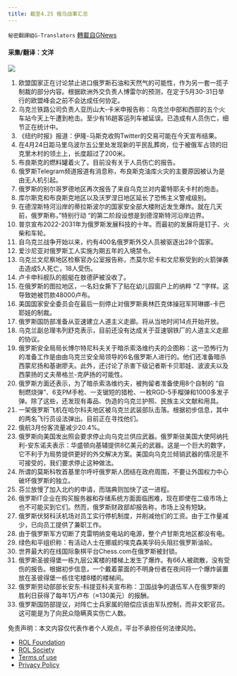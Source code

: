 ```yaml
---
title: 截至4.25 俄乌战事汇总
---
```

`秘密翻譯組G-Translators` [轉載自GNews](https://gnews.org/zh-hans/2412862/)

#### 采集/翻译：文洋
![](https://assets.gnews.org/wp-content/uploads/2022/04/16509115511.png)
1. 欧盟国家正在讨论禁止进口俄罗斯石油和天然气的可能性，作为另一套一揽子制裁的部分内容。根据欧洲外交负责人博雷尔的预测，在定于5月30-31日举行的欧盟峰会之前不会达成任何协定。
2. 乌克兰铁路公司负责人亚历山大-卡米申报告称：乌克兰中部和西部的五个火车站今天上午遭到枪击。至少有16趟客运列车被延误。已造成有人员伤亡，细节正在统计中。
3. 《纽约时报》报道：伊隆-马斯克收购Twitter的交易可能在今天宣布结果。
4. 在4月24日距马里乌波尔五公里处发现新的平民乱葬岗，位于被俄军占领的旧克里木村的领土上，长度超过了200米。
5. 布良斯克的燃料罐着火了。目前没有关于人员伤亡的报告。
6. 俄罗斯Telegram频道报道有消息称，布良斯克油库火灾的主要原因被认为是由无人机引起。
7. 俄罗斯的别尔哥罗德地区再次报告了来自乌克兰对内霍特耶夫卡村的炮击。
8. 库尔斯克和布良斯克地区以及沃罗涅日地区延长了恐怖主义警戒级别。
9. 在德涅斯特河沿岸的蒂拉斯波尔的国家安全部大楼附近发生爆炸。就在几天前，俄罗斯称，”特别行动 “的第二阶段设想是到德涅斯特河沿岸边界。
10. 普京宣布2022-2031年为俄罗斯发展科技的十年。而最初的发展将是钉子、火柴和车轮。
11. 自乌克兰战争开始以来，约有400名俄罗斯外交人员被驱逐出28个国家。
12. 爱沙尼亚对俄罗斯工人实施为期五年的入境禁令。
13. 乌克兰文尼察地区检察官办公室报告称，杰莫尔尼卡和文尼察受到的火箭弹袭击造成5人死亡，18人受伤。
14. 卢卡申科舰队的舰艇在敖德萨被没收了。
15. 在俄罗斯的图拉地区，一名妇女撕下了贴在幼儿园窗户上的纳粹 “Z “字样。这导致她被罚款48000卢布。
16. 美国国家安全委员会在最后一刻停止对俄罗斯奥林匹克体操冠军阿琳娜-卡巴耶娃的制裁。
17. 俄罗斯国防部准备从亚速建立人道主义走廊。将从当地时间14点开始开放。
18. 乌克兰副总理韦列舒克表示，目前还没有达成关于亚速钢铁厂的人道主义走廊的协议。
19. 俄罗斯安全局局长博尔特尼科夫关于暗杀索洛维约夫的企图称：这一恐怖行为的准备工作是由由乌克兰安全局领导的6名俄罗斯人进行的。他们还准备暗杀西蒙尼扬和基谢廖夫。此外，还讨论了杀害下级记者斯卡贝耶娃、波波夫以及西蒙扬的丈夫蒂格兰-克萨扬的可能性。
20. 俄罗斯方面还表示，为了暗杀索洛维约夫，被拘留者准备使用8个自制的 “自制燃烧弹”、6支PM手枪、一支锯短的猎枪、一枚RGD-5手榴弹和1000多发子弹。除了这些，还发现有毒品、伪造的乌克兰护照、民族主义文献和用具。
21. 一架俄罗斯飞机在哈尔科夫地区被乌克兰武装部队击落。根据初步信息，其中的两名飞行员设法弹出。目前正在寻找他们。
22. 俄航3月份客流量减少20.4%。
23. 俄罗斯向美国发出照会要求停止向乌克兰供应武器。俄罗斯驻美国大使阿纳托利-安东诺夫表示：华盛顿向基辅提供8亿美元的武器。这是一个巨大的数字，它不利于为局势提供更好的外交解决方案。美国向乌克兰倾销武器的情况是不可接受的，我们要求停止这种做法。
24. 所谓的莫斯科牧首基里尔呼吁俄罗斯人团结在政府周围，不要让外国权力中心破坏俄罗斯的独立。
25. 芬兰放慢了加入北约的申请，而瑞典则加快了这一进程。
26. 俄罗斯IT企业在购买服务器和存储系统方面面临困难，现在即使在二级市场上也不可能买到它们。然而，俄罗斯财政部却报告称，市场上没有短缺。
27. 俄罗斯伏努科沃机场对员工实行停机制度，并削减他们的工资。由于工作量减少，已向员工提供了兼职工作。
28. 由于俄罗斯军方切断了克雷明纳变电站的电源，整个卢甘斯克地区都没有电。
29. 绿色和平组织称：有活动人士在挪威的埃克森美孚码头阻拦俄罗斯油轮。
30. 世界最大的在线国际象棋平台Chess.com在俄罗斯被封锁。
31. 俄罗斯圣彼得堡一栋九层公寓楼的楼梯上发生了爆炸。有66人被疏散，没有受伤的报告。根据初步信息，一个戴着蒙面的不明身份者在夜间将一个爆炸装置放在圣彼得堡一栋住宅楼8楼的楼梯间。
32. 俄罗斯劳动部部长安东-科提亚科夫宣布称：卫国战争的退伍军人在俄罗斯的胜利日获得了每年1万卢布（≈130美元）的报酬。
33. 俄罗斯国防部提议，对阵亡士兵家属的赔偿应该由军队控制，而非文职官员。这可能是为了向民众隐瞒真实伤亡人数。


 

免责声明：本文内容仅代表作者个人观点，平台不承担任何法律风险。

- [ROL Foundation](https://rolfoundation.org/)
- [ROL Society](https://rolsociety.org/)
- [Terms of use](https://gnews.org/terms-of-use-3/)
- [Privacy Policy](https://gnews.org/privacy-policy/)
